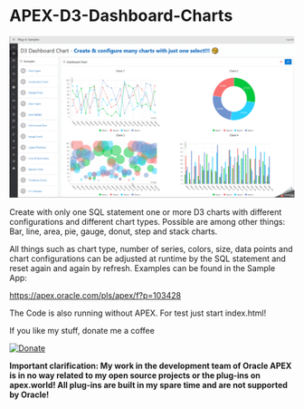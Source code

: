  # APEX-D3-Dashboard-Charts

![Screenshot](https://github.com/RonnyWeiss/APEX-D3-Dashboard-Charts/blob/master/screenshot.gif?raw=true)

Create with only one SQL statement one or more D3 charts with different configurations and different chart types. Possible are among other things: Bar, line, area, pie, gauge, donut, step and stack charts.

All things such as chart type, number of series, colors, size, data points and chart configurations can be adjusted at runtime by the SQL statement and reset again and again by refresh. Examples can be found in the Sample App:

https://apex.oracle.com/pls/apex/f?p=103428

The Code is also running without APEX. For test just start index.html!

If you like my stuff, donate me a coffee

[![Donate](https://img.shields.io/badge/Donate-PayPal-green.svg)](https://www.paypal.me/RonnyW1)

**Important clarification: My work in the development team of Oracle APEX is in no way related to my open source projects or the plug-ins on apex.world! All plug-ins are built in my spare time and are not supported by Oracle!**